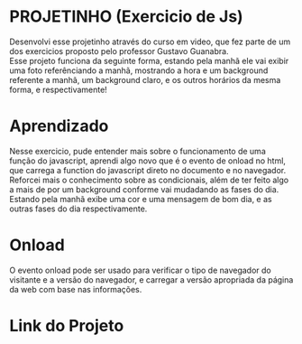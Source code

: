 # PROJETINHO (Exercicio de Js)
Desenvolvi esse projetinho através do curso em video, que fez parte de um dos exercicios proposto pelo professor Gustavo Guanabra.  
Esse projeto funciona da seguinte forma, estando pela manhã ele vai exibir uma foto referênciando a manhã, mostrando a hora e um background referente a manhã, um background claro, e os outros horários da mesma forma, e respectivamente!

# Aprendizado 

Nesse exercicio, pude entender mais sobre o funcionamento de uma função do javascript, aprendi algo novo que é o evento de onload no html, que carrega a function do javascript direto no documento e no navegador. Reforcei mais o conhecimento sobre as condicionais, além de ter feito algo a mais de por um background conforme vai mudadando as fases do dia. Estando pela manhã exibe uma cor e uma mensagem de bom dia, e as outras fases do dia respectivamente.

# Onload 
O evento onload pode ser usado para verificar o tipo de navegador do visitante e a versão do navegador, e carregar a versão apropriada da página da web com base nas informações.

# Link do Projeto
